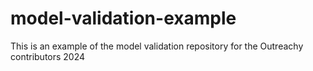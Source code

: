 # model-validation-example
This is an example of the model validation repository for the Outreachy contributors 2024
